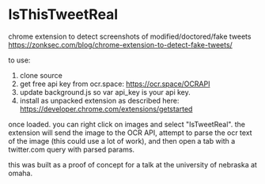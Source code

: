 # IsThisTweetReal
chrome extension to detect screenshots of modified/doctored/fake tweets
https://zonksec.com/blog/chrome-extension-to-detect-fake-tweets/

to use:
1. clone source
2. get free api key from ocr.space: https://ocr.space/OCRAPI
3. update background.js so var api_key is your api key. 
4. install as unpacked extension as described here: https://developer.chrome.com/extensions/getstarted


once loaded. you can right click on images and select "IsTweetReal". the extension will send the image to the OCR API, attempt to parse the ocr text of the image (this could use a lot of work), and then open a tab with a twitter.com query with parsed params.

this was built as a proof of concept for a talk at the university of nebraska at omaha. 
